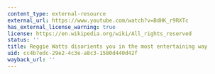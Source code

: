 ```yaml
---
content_type: external-resource
external_url: https://www.youtube.com/watch?v=BdHK_r9RXTc
has_external_license_warning: true
license: https://en.wikipedia.org/wiki/All_rights_reserved
status: ''
title: Reggie Watts disorients you in the most entertaining way
uid: cc4b7edc-29e2-4c3e-a8c3-1580d440d42f
wayback_url: ''
---
```

